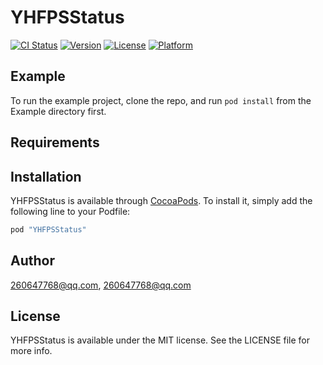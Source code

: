 # YHFPSStatus

[![CI Status](http://img.shields.io/travis/260647768@qq.com/YHFPSStatus.svg?style=flat)](https://travis-ci.org/260647768@qq.com/YHFPSStatus)
[![Version](https://img.shields.io/cocoapods/v/YHFPSStatus.svg?style=flat)](http://cocoapods.org/pods/YHFPSStatus)
[![License](https://img.shields.io/cocoapods/l/YHFPSStatus.svg?style=flat)](http://cocoapods.org/pods/YHFPSStatus)
[![Platform](https://img.shields.io/cocoapods/p/YHFPSStatus.svg?style=flat)](http://cocoapods.org/pods/YHFPSStatus)

## Example

To run the example project, clone the repo, and run `pod install` from the Example directory first.

## Requirements

## Installation

YHFPSStatus is available through [CocoaPods](http://cocoapods.org). To install
it, simply add the following line to your Podfile:

```ruby
pod "YHFPSStatus"
```

## Author

260647768@qq.com, 260647768@qq.com

## License

YHFPSStatus is available under the MIT license. See the LICENSE file for more info.
